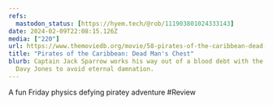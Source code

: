 ```yaml
---
refs:
  mastodon_status: [https://hyem.tech/@rob/111903801024333143]
date: 2024-02-09T22:08:15.126Z
media: ["220"]
url: https://www.themoviedb.org/movie/58-pirates-of-the-caribbean-dead-man-s-chest
title: "Pirates of the Caribbean: Dead Man's Chest"
blurb: Captain Jack Sparrow works his way out of a blood debt with the ghostly
  Davy Jones to avoid eternal damnation.
---
```


A fun Friday physics defying piratey adventure  #Review
